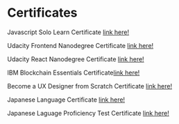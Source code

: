 # Certificates

Javascript Solo Learn Certificate [link here!](https://www.sololearn.com/Certificate/1024-357273/pdf/)

Udacity Frontend Nanodegree Certificate [link here!](https://graduation.udacity.com/confirm/GHRVWMX)

Udacity React Nanodegree Certificate [link here!](https://graduation.udacity.com/confirm/JFV5C5LT)

IBM Blockchain Essentials Certificate[link here!](https://www.youracclaim.com/badges/f1c8cb83-b311-4dcd-8177-27bdc98f4d6c/linked_in_profile)

Become a UX Designer from Scratch Certificate [link here!](https://www.interaction-design.org/ricardo-naoki-horiguchi/certificate/course/fltqnHSHvGvDBFTtdv)

Japanese Language Certificate [link here!](https://github.com/longvision/DaigakuCertificate/blob/main/gunma%20daigaku.pdf)

Japanese Laguage Proficiency Test Certificate [link here!](https://github.com/longvision/JLPT/blob/master/JLPT%20-%20Ricardo%20Naoki%20Horiguchi.pdf)
